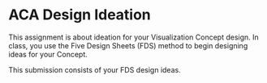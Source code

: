 # ACA Design Ideation

This assignment is about ideation for your Visualization Concept design. In class, you use the Five Design Sheets (FDS) method to begin designing ideas for your Concept. 

This submission consists of your FDS design ideas.
